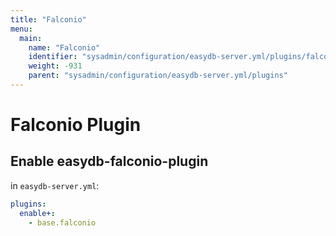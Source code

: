 ```yaml
---
title: "Falconio"
menu:
  main:
    name: "Falconio"
    identifier: "sysadmin/configuration/easydb-server.yml/plugins/falconio"
    weight: -931
    parent: "sysadmin/configuration/easydb-server.yml/plugins"
---
```


# Falconio Plugin

## Enable easydb-falconio-plugin

in `easydb-server.yml`:

```yaml
plugins:
  enable+:
    - base.falconio
```